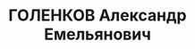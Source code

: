 ---
title: ГОЛЕНКОВ Александр Емельянович
description: "Род. в 1902, Тамбовская губ., д. Кашенка, русский, обр.: высшее, кандидат\
  \ в члены ВКП(б). Проживал: Томск. ТЭМИИТ, ассистент кафедры сопротивления материалов\
  \ \n  Арестован 26.09.1936. Обв.: к-р троцкистская организация. Приговор: 29.04.1937\
  \ – 8 лет ИТЛ, 5 лет поражения в правах. \n  Реабилитирован 04.07.1956"
---